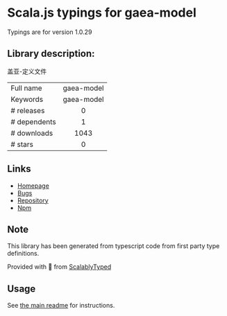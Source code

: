 
# Scala.js typings for gaea-model

Typings are for version 1.0.29

## Library description:
盖亚-定义文件

|                    |                 |
| ------------------ | :-------------: |
| Full name          | gaea-model |
| Keywords           | gaea-model |
| # releases         | 0 |
| # dependents       | 1 |
| # downloads        | 1043 |
| # stars            | 0 |

## Links
- [Homepage](https://github.com/ascoders/gaea-model#readme)
- [Bugs](https://github.com/ascoders/gaea-model/issues)
- [Repository](https://github.com/ascoders/gaea-model)
- [Npm](https://www.npmjs.com/package/gaea-model)
    


## Note
This library has been generated from typescript code from first party type definitions.

Provided with :purple_heart: from [ScalablyTyped](https://github.com/oyvindberg/ScalablyTyped)

## Usage
See [the main readme](../../readme.md) for instructions.


